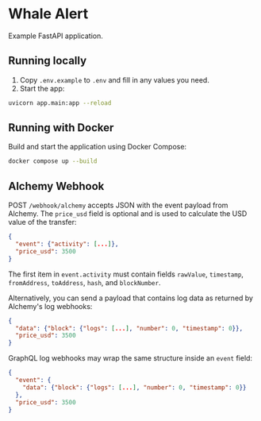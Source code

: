 
# Whale Alert

Example FastAPI application.

## Running locally

1. Copy `.env.example` to `.env` and fill in any values you need.
2. Start the app:

```bash
uvicorn app.main:app --reload
```

## Running with Docker

Build and start the application using Docker Compose:

```bash
docker compose up --build
```

## Alchemy Webhook

POST `/webhook/alchemy` accepts JSON with the event payload from Alchemy. The
`price_usd` field is optional and is used to calculate the USD value of the
transfer:

```json
{
  "event": {"activity": [...]},
  "price_usd": 3500
}
```

The first item in `event.activity` must contain fields `rawValue`, `timestamp`,
`fromAddress`, `toAddress`, `hash`, and `blockNumber`.

Alternatively, you can send a payload that contains log data as returned by
Alchemy's log webhooks:

```json
{
  "data": {"block": {"logs": [...], "number": 0, "timestamp": 0}},
  "price_usd": 3500
}
```

GraphQL log webhooks may wrap the same structure inside an `event` field:

```json
{
  "event": {
    "data": {"block": {"logs": [...], "number": 0, "timestamp": 0}}
  },
  "price_usd": 3500
}
```
